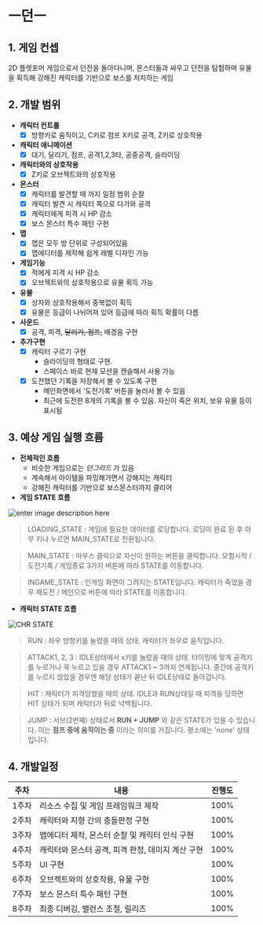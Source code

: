 
# ㅡ던ㅡ
## 1. 게임 컨셉
2D 플렛포머 게임으로서 던전을 돌아다니며,
몬스터들과 싸우고 던전을 탐험하며 유물을 획득해 강해진 캐릭터를 기반으로 보스를 처치하는 게임

## 2. 개발 범위
- **캐릭터 컨트롤**
	- [x] 방향키로 움직이고, C키로 점프 X키로 공격, Z키로 상호작용
- **캐릭터 애니메이션**
	- [x] 대기, 달리기, 점프, 공격1,2,3타, 공중공격, 슬라이딩
- **캐릭터와의 상호작용**
	- [x] Z키로 오브젝트와의 상호작용
- **몬스터**
	- [x] 캐릭터를 발견할 때 까지 일정 범위 순찰
	- [x] 캐릭터 발견 시 캐릭터 쪽으로 다가와 공격
	- [x] 캐릭터에게 피격 시 HP 감소
	- [x] 보스 몬스터 특수 패턴 구현
- **맵**
	- [x] 맵은 모두 방 단위로 구성되어있음
	- [x] 맵에디터를 제작해 쉽게 레벨 디자인 가능
- **게임기능**
	- [x] 적에게 피격 시 HP 감소
	- [x] 오브젝트와의 상호작용으로 유물 획득 가능
- **유물**
	- [x] 상자와 상호작용해서 중복없이 획득
	- [x] 유물은 등급이 나뉘어져 있어 등급에 따라 획득 확률이 다름
- **사운드**
	- [x] 공격, 피격, ~~달리기, 점프,~~ 배경음 구현

- **추가구현**
	 - [x] 캐릭터 구르기 구현
		 - 슬라이딩의 형태로 구현.
		 -  스페이스 바로 현재 모션을 캔슬해서 사용 가능
	 - [x] 도전했던 기록을 저장해서 볼 수 있도록 구현
		 - 메인화면에서 '도전기록' 버튼을 눌러서 볼 수 있음
		 - 최근에 도전한 8개의 기록을 볼 수 있음. 자신이 죽은 위치, 보유 유물 등이 표시됨

## 3. 예상 게임 실행 흐름
- **전체적인 흐름**
	- 비슷한 게임으로는 *던그리드* 가 있음
	- 계속해서 아이템을 파밍해가면서 강해지는 캐릭터
	- 강해진 캐릭터를 기반으로 보스몬스터까지 클리어
- **게임 STATE 흐름**

![enter image description here](https://blogfiles.pstatic.net/MjAyMDEyMDRfMjIg/MDAxNjA3MDYyNDQ3NzI3.Hc0gaUpsKcWmsVqAr9WABMeI4wWAYS5GqQxUso8Q104g.nTjgp1h8tdwH8N4OQZ2CYHCl9uca94Ce7om9DII5cQcg.PNG.dnsjdbstlr/GAEM_STATE.png?type=w2)
 
> LOADING_STATE : 
게임에 필요한 데이터를 로딩합니다. 로딩이 완료 된 후 아무 키나 누르면 MAIN_STATE로 전환됩니다.

> MAIN_STATE : 
마우스 클릭으로 자신이 원하는 버튼을 클릭합니다. 모험시작 / 도전기록 / 게임종료 3가지 버튼에 따라 STATE를 이동합니다.

> INGAME_STATE : 
인게임 화면이 그려지는 STATE입니다. 캐릭터가 죽었을 경우 
재도전 / 메인으로 버튼에 따라 STATE를 이동합니다.
- **캐릭터 STATE 흐름**

![CHR STATE](https://blogfiles.pstatic.net/MjAyMDExMjJfMTUz/MDAxNjA2MDE4Njk4Njc4.UMBW-W3X7N7RFo5D2Xgn8XAgte5rcqwSRwVuQBwwWCwg.0Negqbp44y6t0T3uTE4lLJgt4dA4_CdRbwaEkBIxKy0g.PNG.dnsjdbstlr/chrState.png?type=w2) 

> RUN : 
좌우 방향키를 눌렀을 때의 상태. 캐릭터가 좌우로 움직입니다.

> ATTACK1, 2, 3 : 
IDLE상태에서 x키를 눌렀을 때의 상태. 타이밍에 맞게 공격키를 누르거나 꾹 누르고 있을 경우
ATTACK1 ~ 3까지 연계됩니다. 중간에 공격키를 누르지 않았을 경우엔 해당 상태가 끝난 뒤 IDLE상태로 돌아갑니다.

> HIT : 
캐릭터가 피격당했을 때의 상태.
IDLE과 RUN상태일 때 피격을 당하면  HIT 상태가 되며 캐릭터가 뒤로 넉백됩니다.

> JUMP : 
서브(2번째) 상태로서 **RUN + JUMP** 와 같은 STATE가 있을 수 있습니다.
이는 **점프 중에 움직이는 중** 이라는 의미를 가집니다. 평소에는 'none' 상태입니다.
	
## 4. 개발일정

|주차|내용|진행도
|------|---|---|
|1주차|리소스 수집 및 게임 프레임워크 제작|100%
|2주차|캐릭터와 지형 간의 충돌판정 구현|100%
|3주차|맵에디터 제작, 몬스터 순찰 및 캐릭터 인식 구현|100%
|4주차|캐릭터와 몬스터 공격, 피격 판정, 데미지 계산 구현|100%
|5주차|UI 구현|100%
|6주차|오브젝트와의 상호작용, 유물 구현|100%
|7주차|보스 몬스터 특수 패턴 구현|100%
|8주차|최종 디버깅, 밸런스 조절, 릴리즈|100%

